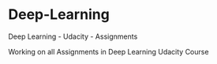 # Deep-Learning
Deep Learning - Udacity - Assignments

Working on all Assignments in Deep Learning Udacity Course
